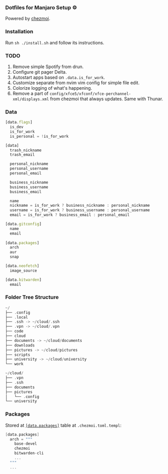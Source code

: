 ### Dotfiles for Manjaro Setup :gear:

Powered by [chezmoi](https://github.com/twpayne/chezmoi).

### Installation

Run `sh ./install.sh` and follow its instructions.

### TODO
1. Remove simple Spotify from drun.
2. Configure git pager Delta.
3. Autostart apps based on `.data.is_for_work`.
4. Customize separate from nvim vim config for simple file edit.
5. Colorize logging of what's happening.
6. Remove a part of `config/xfce5/xfconf/xfce-perchannel-xml/displays.xml` from chezmoi that always updates. Same with Thunar.

### Data
```js
[data.flags]
  is_dev
  is_for_work
  is_personal = !is_for_work

[data]
  trash_nickname
  trash_email

  personal_nickname
  personal_username
  personal_email

  business_nickname
  business_username
  business_email

  name
  nickname = is_for_work ? business_nickname : personal_nickname
  username = is_for_work ? business_username : personal_username
  email = is_for_work ? business_email : personal_email

[data.gitconfig]
  name
  email
 
[data.packages]
  arch
  aur
  snap

[data.neofetch]
  image_source

[data.bitwarden]
  email
```

### Folder Tree Structure

```go
~/  
├── .config  
├── .local  
├── .ssh -> ~/cloud/.ssh  
├── .vpn -> ~/cloud/.vpn  
├── code  
├── cloud  
├── documents -> ~/cloud/documents  
├── downloads  
├── pictures -> ~/cloud/pictures  
├── scripts  
├── university -> ~/cloud/university  
└── work  

~/cloud/  
├── .vpn  
├── .ssh  
├── documents  
├── pictures  
│   └── .config  
└── university  
```

### Packages

Stored at [`[data.packages]`](https://github.com/edvein-rin/dotfiles/blob/main/home/.chezmoi.toml.tmpl#L23) table at `.chezmoi.toml.templ`:
```go
[data.packages]
  arch = """
    base-devel
    chezmoi
    bitwarden-cli
    ...
  """
  ...
```
